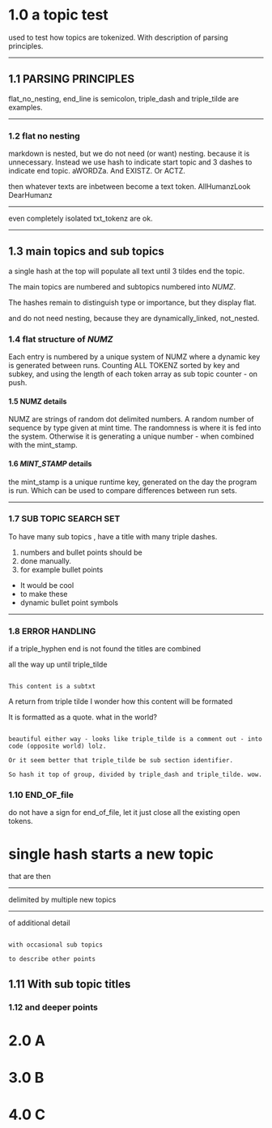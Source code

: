 # 1.0 a topic test

used to test how topics are tokenized. With description of parsing principles.

---

## 1.1 PARSING PRINCIPLES

flat_no_nesting, end_line is semicolon, triple_dash and triple_tilde are examples.

---

### 1.2 flat no nesting

markdown is nested, but we do not need (or want) nesting.
because it is unnecessary. Instead we use hash to indicate start topic and 3 dashes to indicate end topic. aWORDZa. And EXISTZ. Or ACTZ.

then whatever texts are inbetween become a text token. AllHumanzLook DearHumanz

---

even completely isolated txt_tokenz are ok.

---

## 1.3 main topics and sub topics

a single hash at the top will populate all text until 3 tildes end the topic.

The main topics are numbered and subtopics numbered into _NUMZ_.

The hashes remain to distinguish type or importance, but they display flat.

and do not need nesting, because they are dynamically_linked, not_nested.

### 1.4 flat structure of _NUMZ_

Each entry is numbered by a unique system of NUMZ where a dynamic key is generated 
between runs. Counting ALL TOKENZ sorted by key and subkey, 
and using the length of each token array as sub topic counter - on push.

#### 1.5 NUMZ details

NUMZ are strings of random dot delimited numbers. A random number of sequence by type given at mint time.
The randomness is where it is fed into the system. Otherwise it is generating a unique number - when combined with the mint_stamp. 

#### 1.6 _MINT_STAMP_ details

the mint_stamp is a unique runtime key, generated on the day the program is run.
Which can be used to compare differences between run sets.

---


### 1.7 SUB TOPIC SEARCH SET

To have many sub topics , have a title with many triple dashes.

1. numbers and bullet points should be 
2. done manually.
3. for example bullet points 

- It would be cool 
- to make these
- dynamic bullet point symbols



---

### 1.8 ERROR HANDLING

if a triple_hyphen end is not found the titles are combined

all the way up until triple_tilde

~~~

This content is a subtxt

~~~

A return from triple tilde
I wonder how this content will be formated

It is formatted as a quote. what in the world?

~~~

beautiful either way - looks like triple_tilde is a comment out - into code (opposite world) lolz.

Or it seem better that triple_tilde be sub section identifier.

So hash it top of group, divided by triple_dash and triple_tilde. wow.

~~~

### 1.10 END_OF_file

do not have a sign for end_of_file, let it just close all the existing open tokens.

# single hash starts a new topic

that are then

---

delimited by multiple new topics

---

of additional detail

~~~

with occasional sub topics

to describe other points

~~~

## 1.11 With sub topic titles

### 1.12 and deeper points


# 2.0 A
# 3.0 B
# 4.0 C